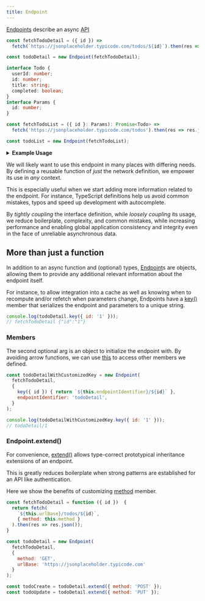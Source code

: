 ```yaml
---
title: Endpoint
---
```


[Endpoints](../api/Endpoint) describe an async [API](https://www.freecodecamp.org/news/what-is-an-api-in-english-please-b880a3214a82/)

<!--DOCUSAURUS_CODE_TABS-->

<!--JavaScript-->

```js
const fetchTodoDetail = ({ id }) =>
  fetch(`https://jsonplaceholder.typicode.com/todos/${id}`).then(res => res.json());

const todoDetail = new Endpoint(fetchTodoDetail);
```

<!--TypeScript-->

```typescript
interface Todo {
  userId: number;
  id: number;
  title: string;
  completed: boolean;
}
interface Params {
  id: number;
}

const fetchTodoList = ({ id }: Params): Promise<Todo> =>
  fetch('https://jsonplaceholder.typicode.com/todos').then(res => res.json());

const todoList = new Endpoint(fetchTodoList);
```

<!--END_DOCUSAURUS_CODE_TABS-->


<details><summary><b>Example Usage</b></summary>
```js
console.log(await todoDetail({ id: '1' }));
```
```json
{
  "userId": 1,
  "id": 1,
  "title": "delectus aut autem",
  "completed": false
}
```
</details>

We will likely want to use this endpoint in many places with differing needs.
By defining a reusable function of _just_ the network definition, we empower
its use in _any_ context.

This is especially useful when we start adding more information related to the
endpoint. For instance, TypeScript definitions help us avoid common mistakes, typos
and speed up development with autocomplete.

By *tightly coupling* the interface definition, while *loosely coupling* its usage,
we reduce boilerplate, complexity, and common mistakes, while increasing performance and
enabling global application consistency and integrity even in the face of unreliable
asynchronous data.

## More than just a function

In addition to an async function and (optional) types, [Endpoint](../api/Endpoint)s are objects,
allowing them to provide any additional relevant information about the endpoint itself.

For instance, to allow integration into a cache as well as knowing when to recompute and/or refetch
when parameters change, Endpoints have a [key()](../api/Endpoint#key-params--string) member that serializes
the endpoint and parameters to a unique string.

```js
console.log(todoDetail.key({ id: '1' }));
// fetchTodoDetail {"id":"1"}
```

### Members

The second optional arg is an object to initialize the endpoint with. By avoiding arrow functions,
we can use [this](https://developer.mozilla.org/en-US/docs/Web/JavaScript/Reference/Operators/this)
to access other members we defined.

```js
const todoDetailWithCustomizedKey = new Endpoint(
  fetchTodoDetail,
  {
    key({ id }) { return `${this.endpointIdentifier}/${id}` },
    endpointIdentifier: 'todoDetail',
  }
);
```

```js
console.log(todoDetailWithCustomizedKey.key({ id: '1' }));
// todoDetail/1
```

### Endpoint.extend()

For convenience, [extend()](.../api/Endpoint#extendendpointoptions-endpoint) allows type-correct
prototypical inheritance extensions of an endpoint.

This is greatly reduces boilerplate when strong patterns are established for an API like
authentication.

Here we show the benefits of customizing [method](https://developer.mozilla.org/en-US/docs/Web/HTTP/Methods) member.

```js
const fetchTodoDetail = function ({ id })  {
  return fetch(
    `${this.urlBase}/todos/${id}`,
    { method: this.method }
  ).then(res => res.json());
}

const todoDetail = new Endpoint(
  fetchTodoDetail,
  {
    method: 'GET',
    urlBase: 'https://jsonplaceholder.typicode.com'
  }
);
```

```js
const todoCreate = todoDetail.extend({ method: 'POST' });
const todoUpdate = todoDetail.extend({ method: 'PUT' });
```
